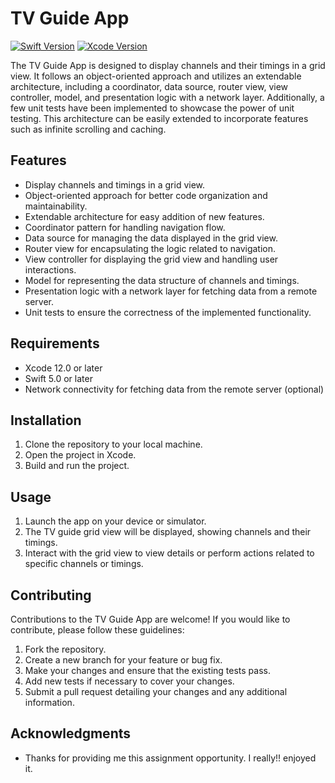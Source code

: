 # TV Guide App

[![Swift Version](https://img.shields.io/badge/Swift-5.0-orange.svg)](https://swift.org)
[![Xcode Version](https://img.shields.io/badge/Xcode-12.0-blue.svg)](https://developer.apple.com/xcode)

The TV Guide App is designed to display channels and their timings in a grid view. It follows an object-oriented approach and utilizes an extendable architecture, including a coordinator, data source, router view, view controller, model, and presentation logic with a network layer. Additionally, a few unit tests have been implemented to showcase the power of unit testing. This architecture can be easily extended to incorporate features such as infinite scrolling and caching.

## Features

- Display channels and timings in a grid view.
- Object-oriented approach for better code organization and maintainability.
- Extendable architecture for easy addition of new features.
- Coordinator pattern for handling navigation flow.
- Data source for managing the data displayed in the grid view.
- Router view for encapsulating the logic related to navigation.
- View controller for displaying the grid view and handling user interactions.
- Model for representing the data structure of channels and timings.
- Presentation logic with a network layer for fetching data from a remote server.
- Unit tests to ensure the correctness of the implemented functionality.

## Requirements

- Xcode 12.0 or later
- Swift 5.0 or later
- Network connectivity for fetching data from the remote server (optional)

## Installation

1. Clone the repository to your local machine.
2. Open the project in Xcode.
3. Build and run the project.

## Usage

1. Launch the app on your device or simulator.
2. The TV guide grid view will be displayed, showing channels and their timings.
3. Interact with the grid view to view details or perform actions related to specific channels or timings.

## Contributing

Contributions to the TV Guide App are welcome! If you would like to contribute, please follow these guidelines:

1. Fork the repository.
2. Create a new branch for your feature or bug fix.
3. Make your changes and ensure that the existing tests pass.
4. Add new tests if necessary to cover your changes.
5. Submit a pull request detailing your changes and any additional information.

## Acknowledgments

- Thanks for providing me this assignment opportunity. I really!! enjoyed it.
